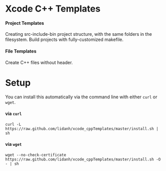 # Xcode C++ Templates

#### Project Templates
Creating src-include-bin project structure, with the same folders in the filesystem.
Build projects with fully-customized makefile.

#### File Templates
Create C++ files without header.

# Setup
You can install this automatically via the command line with either `curl` or `wget`.

#### via `curl`

```
curl -L https://raw.github.com/lidanh/xcode_cppTemplates/master/install.sh | sh
```

#### via `wget`

```
wget --no-check-certificate https://raw.github.com/lidanh/xcode_cppTemplates/master/install.sh -O - | sh
```
